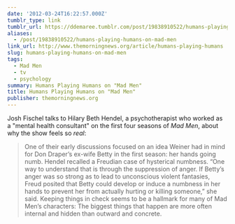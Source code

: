 ```yaml
---
date: '2012-03-24T16:22:57.000Z'
tumblr_type: link
tumblr_url: https://ddemaree.tumblr.com/post/19838910522/humans-playing-humans-on-mad-men
aliases:
  - /post/19838910522/humans-playing-humans-on-mad-men
link_url: http://www.themorningnews.org/article/humans-playing-humans
slug: humans-playing-humans-on-mad-men
tags:
  - Mad Men
  - tv
  - psychology
summary: Humans Playing Humans on "Mad Men"
title: Humans Playing Humans on "Mad Men"
publisher: themorningnews.org
---
```


Josh Fischel talks to Hilary Beth Hendel, a psychotherapist who worked as a "mental health consultant" on the first four seasons of _Mad Men_, about why the show feels so _real_:

> One of their early discussions focused on an idea Weiner had in mind for Don Draper’s ex-wife Betty in the first season: her hands going numb. Hendel recalled a Freudian case of hysterical numbness. “One way to understand that is through the suppression of anger. If Betty’s anger was so strong as to lead to unconscious violent fantasies, Freud posited that Betty could develop or induce a numbness in her hands to prevent her from actually hurting or killing someone,” she said. Keeping things in check seems to be a hallmark for many of Mad Men’s characters: The biggest things that happen are more often internal and hidden than outward and concrete.